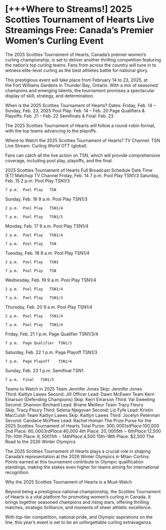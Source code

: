 # [+++Where to Streams!] 2025 Scotties Tournament of Hearts Live Streamings Free: Canada’s Premier Women’s Curling Event

The 2025 Scotties Tournament of Hearts, Canada’s premier women’s curling championship, is set to deliver another thrilling competition featuring the nation’s top curling teams. Fans from across the country will tune in to witness elite-level curling as the best athletes battle for national glory.

This prestigious event will take place from February 14 to 23, 2025, at the Fort Williams Gardens in Thunder Bay, Ontario. With a mix of seasoned champions and emerging talents, the tournament promises a spectacular display of skill, strategy, and determination.

When is the 2025 Scotties Tournament of Hearts?
Dates: Friday, Feb. 14 – Sunday, Feb. 23, 2025
Pool Play: Feb. 14 – Feb. 20
Page Qualifiers & Playoffs: Feb. 21 – Feb. 22
Semifinals & Final: Feb. 23

The 2025 Scotties Tournament of Hearts will follow a round-robin format, with the top teams advancing to the playoffs.

Where to Watch the 2025 Scotties Tournament of Hearts?
TV Channel: TSN
Live Stream: Curling World OTT (global)

Fans can catch all the live action on TSN, which will provide comprehensive coverage, including pool play, playoffs, and the final.

2025 Scotties Tournament of Hearts Full Broadcast Schedule
Date	Time (ET)	Matchup	TV Channel
Friday, Feb. 14	7 p.m.	Pool Play	TSN1/3
Saturday, Feb. 15	2 p.m.	Pool Play	TSN1/3

	7 p.m.	Pool Play	TSN
Sunday, Feb. 16	9 a.m.	Pool Play	TSN1/3

	2 p.m.	Pool Play	TSN1/4

	7 p.m.	Pool Play	TSN1/5
Monday, Feb. 17	9 a.m.	Pool Play	TSN1/4

	2 p.m.	Pool Play	TSN1/4

	7 p.m.	Pool Play	TSN
Tuesday, Feb. 18	9 a.m.	Pool Play	TSN1/4

	2 p.m.	Pool Play	TSN1

	7 p.m.	Pool Play	TSN
Wednesday, Feb. 19	9 a.m.	Pool Play	TSN1/4

	2 p.m.	Pool Play	TSN1/4

	7 p.m.	Pool Play	TSN1/3
Thursday, Feb. 20	9 a.m.	Pool Play	TSN1/4

	2 p.m.	Pool Play	TSN1/4

	7 p.m.	Pool Play	TSN1/4
Friday, Feb. 21	1 p.m.	Page Qualifier	TSN1/3/4

	7 p.m.	Page Qualifier	TSN1/3
Saturday, Feb. 22	1 p.m.	Page Playoff	TSN1/3

	7 p.m.	Page Playoff	TSN1/4
Sunday, Feb. 23	1 p.m.	Semifinal	TSN1

	7 p.m.	Final	TSN1/5
Teams to Watch in 2025
Team Jennifer Jones
Skip: Jennifer Jones
Third: Kaitlyn Lawes
Second: Jill Officer
Lead: Dawn McEwen
Team Kerri Einarson (Defending Champions)
Skip: Kerri Einarson
Third: Val Sweeting
Second: Shannon Birchard
Lead: Briane Meilleur
Team Tracy Fleury
Skip: Tracy Fleury
Third: Selena Njegovan
Second: Liz Fyfe
Lead: Kristin MacCuish
Team Kaitlyn Lawes
Skip: Kaitlyn Lawes
Third: Jocelyn Peterman
Second: Candace McPhee
Lead: Rachel Homan
The Prize Purse for the 2025 Scotties Tournament of Hearts
Total Purse: $300,000
1st Place: $100,000
2nd Place: $60,000
3rd Place: $40,000
4th Place: $20,000
5th-6th Place: $12,500
7th-10th Place: $6,500
11th-14th Place: $4,500
15th-18th Place: $2,500
The Road to the 2026 Winter Olympics

The 2025 Scotties Tournament of Hearts plays a crucial role in shaping Canada’s representation at the 2026 Winter Olympics in Milan-Cortina. Points earned at this tournament contribute to Olympic qualification standings, making the stakes even higher for teams aiming for international recognition.

Why the 2025 Scotties Tournament of Hearts is a Must-Watch

Beyond being a prestigious national championship, the Scotties Tournament of Hearts is a vital platform for promoting women’s curling in Canada. It brings together seasoned champions and rising stars, offering thrilling matches, strategic brilliance, and moments of sheer athletic excellence.

With top-tier competition, national pride, and Olympic aspirations on the line, this year’s event is set to be an unforgettable curling extravaganza.

